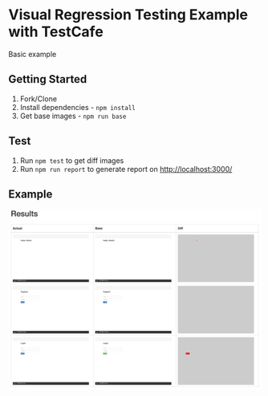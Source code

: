 # Visual Regression Testing Example with TestCafe

Basic example

## Getting Started

1. Fork/Clone
1. Install dependencies - `npm install`
1. Get base images - `npm run base`

## Test

1. Run `npm test` to get diff images
1. Run `npm run report` to generate report on [http://localhost:3000/](http://localhost:3000/)

## Example

![](./docs/example.png)
